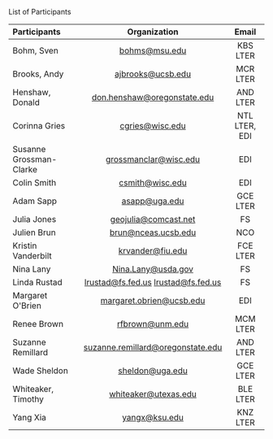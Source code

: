 List of Participants

| Participants    | Organization  | Email |
|:----------------|:-------------:|:-----:|
|Bohm, Sven | bohms@msu.edu | KBS LTER|
|Brooks, Andy |ajbrooks@ucsb.edu | MCR LTER|
|Henshaw, Donald | don.henshaw@oregonstate.edu | AND LTER|
|Corinna Gries | cgries@wisc.edu | NTL LTER, EDI|
|Susanne Grossman-Clarke | grossmanclar@wisc.edu | EDI |
|Colin Smith | csmith@wisc.edu | EDI |
|Adam Sapp | asapp@uga.edu| GCE LTER|
|Julia Jones | geojulia@comcast.net| FS|
|Julien Brun | brun@nceas.ucsb.edu | NCO|
|Kristin Vanderbilt | krvander@fiu.edu | FCE LTER|
|Nina Lany | Nina.Lany@usda.gov | FS|
|Linda Rustad | lrustad@fs.fed.us lrustad@fs.fed.us | FS|
|Margaret O'Brien | margaret.obrien@ucsb.edu | EDI |
|Renee Brown | rfbrown@unm.edu | MCM LTER|
|Suzanne Remillard | suzanne.remillard@oregonstate.edu | AND LTER|
|Wade Sheldon | sheldon@uga.edu | GCE LTER|
|Whiteaker, Timothy | whiteaker@utexas.edu | BLE LTER|
|Yang Xia | yangx@ksu.edu | KNZ LTER|
